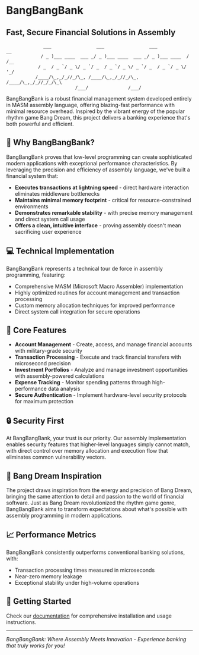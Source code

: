 # BangBangBank

## Fast, Secure Financial Solutions in Assembly

                  ___                 ___                 ___            __  
                 / _ )___ ____  ___ _/ _ )___ ____  ___ _/ _ )___ ____  / /__
                / _  / _ `/ _ \/ _ `/ _  / _ `/ _ \/ _ `/ _  / _ `/ _ \/  '_/
               /____/\_,_/_//_/\_, /____/\_,_/_//_/\_, /____/\_,_/_//_/_/\_\ 
                              /___/               /___/                      

BangBangBank is a robust financial management system developed entirely in MASM assembly language, offering blazing-fast performance with minimal resource overhead. Inspired by the vibrant energy of the popular rhythm game Bang Dream, this project delivers a banking experience that's both powerful and efficient.

## 🚀 Why BangBangBank?

BangBangBank proves that low-level programming can create sophisticated modern applications with exceptional performance characteristics. By leveraging the precision and efficiency of assembly language, we've built a financial system that:

- **Executes transactions at lightning speed** - direct hardware interaction eliminates middleware bottlenecks
- **Maintains minimal memory footprint** - critical for resource-constrained environments
- **Demonstrates remarkable stability** - with precise memory management and direct system call usage
- **Offers a clean, intuitive interface** - proving assembly doesn't mean sacrificing user experience

## 💻 Technical Implementation

BangBangBank represents a technical tour de force in assembly programming, featuring:

- Comprehensive MASM (Microsoft Macro Assembler) implementation
- Highly optimized routines for account management and transaction processing
- Custom memory allocation techniques for improved performance
- Direct system call integration for secure operations

## 🌟 Core Features

- **Account Management** - Create, access, and manage financial accounts with military-grade security
- **Transaction Processing** - Execute and track financial transfers with microsecond precision
- **Investment Portfolios** - Analyze and manage investment opportunities with assembly-powered calculations
- **Expense Tracking** - Monitor spending patterns through high-performance data analysis
- **Secure Authentication** - Implement hardware-level security protocols for maximum protection

## 🔒 Security First

At BangBangBank, your trust is our priority. Our assembly implementation enables security features that higher-level languages simply cannot match, with direct control over memory allocation and execution flow that eliminates common vulnerability vectors.

## 🎵 Bang Dream Inspiration

The project draws inspiration from the energy and precision of Bang Dream, bringing the same attention to detail and passion to the world of financial software. Just as Bang Dream revolutionized the rhythm game genre, BangBangBank aims to transform expectations about what's possible with assembly programming in modern applications.

## 📈 Performance Metrics

BangBangBank consistently outperforms conventional banking solutions, with:
- Transaction processing times measured in microseconds
- Near-zero memory leakage
- Exceptional stability under high-volume operations

## 🚀 Getting Started

Check our [documentation](docs/README.md) for comprehensive installation and usage instructions.

---

*BangBangBank: Where Assembly Meets Innovation - Experience banking that truly works for you!*
